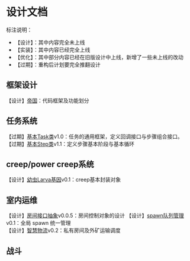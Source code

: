 设计文档
=
标注说明：  
* 【设计】：其中内容完全未上线
* 【实装】：其中内容已经完全上线
* 【优化】：其中部分内容已经在旧版设计中上线，新增了一些未上线的改动
* 【过期】：重构后计划要完全推翻设计

框架设计
-
【设计】[帝国](Leaders.md)：代码框架及功能划分

任务系统
-
【过期】[基本Task类](Task.md)v1.0：任务的通用框架，定义回调接口与步骤组合接口。  
【过期】[基本Step类](Step.md)v1.1：定义步骤基本阶段与基本循环  

creep/power creep系统
-
【设计】[幼虫Larva基因](./Larva.md)v0.1：creep基本封装对象  


室内运维
-
【设计】[房间接口抽象](Hive.md)v0.0.5：房间控制对象的设计
【设计】[spawn队列管理](Spawn.md)v0.1：全局 spawn 统一管理  
【设计】[智慧物流](Logistics.md)v0.2：私有房间及外矿运输调度

战斗
-
